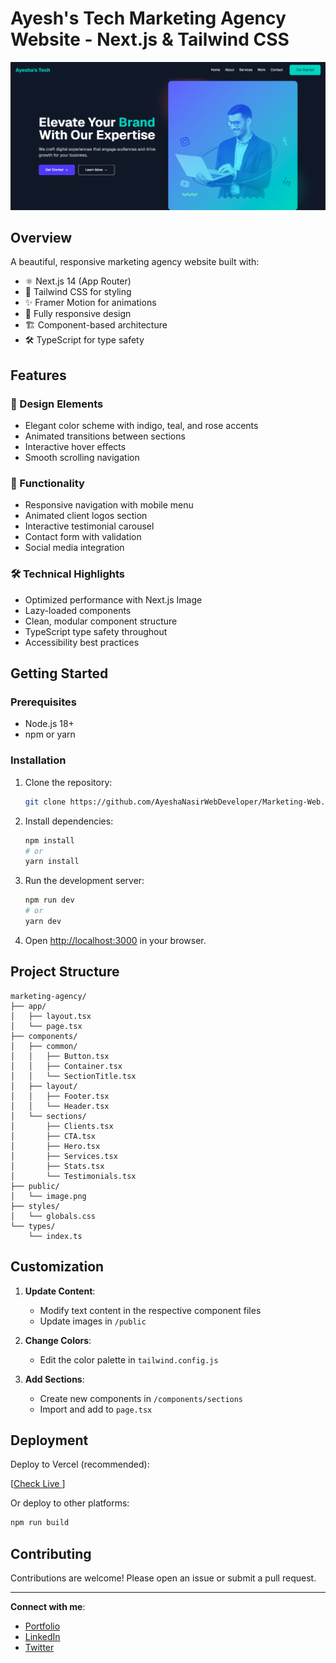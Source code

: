 # Ayesh's Tech Marketing Agency Website - Next.js & Tailwind CSS

![Project Screenshot](/public/screenshot.png)

## Overview

A beautiful, responsive marketing agency website built with:

- ⚛️ Next.js 14 (App Router)
- 🎨 Tailwind CSS for styling
- ✨ Framer Motion for animations
- 📱 Fully responsive design
- 🏗️ Component-based architecture
- 🛠️ TypeScript for type safety

## Features

### 🎨 Design Elements
- Elegant color scheme with indigo, teal, and rose accents
- Animated transitions between sections
- Interactive hover effects
- Smooth scrolling navigation

### 🚀 Functionality
- Responsive navigation with mobile menu
- Animated client logos section
- Interactive testimonial carousel
- Contact form with validation
- Social media integration

### 🛠️ Technical Highlights
- Optimized performance with Next.js Image
- Lazy-loaded components
- Clean, modular component structure
- TypeScript type safety throughout
- Accessibility best practices

## Getting Started

### Prerequisites

- Node.js 18+
- npm or yarn

### Installation

1. Clone the repository:
   ```bash
   git clone https://github.com/AyeshaNasirWebDeveloper/Marketing-Web.git
   ```

2. Install dependencies:
   ```bash
   npm install
   # or
   yarn install
   ```

3. Run the development server:
   ```bash
   npm run dev
   # or
   yarn dev
   ```

4. Open [http://localhost:3000](http://localhost:3000) in your browser.

## Project Structure

```
marketing-agency/
├── app/
│   ├── layout.tsx
│   └── page.tsx
├── components/
│   ├── common/
│   │   ├── Button.tsx
│   │   ├── Container.tsx
│   │   └── SectionTitle.tsx
│   ├── layout/
│   │   ├── Footer.tsx
│   │   └── Header.tsx
│   └── sections/
│       ├── Clients.tsx
│       ├── CTA.tsx
│       ├── Hero.tsx
│       ├── Services.tsx
│       ├── Stats.tsx
│       └── Testimonials.tsx
├── public/
│   └── image.png
├── styles/
│   └── globals.css
└── types/
    └── index.ts
```

## Customization

1. **Update Content**:
   - Modify text content in the respective component files
   - Update images in `/public`

2. **Change Colors**:
   - Edit the color palette in `tailwind.config.js`

3. **Add Sections**:
   - Create new components in `/components/sections`
   - Import and add to `page.tsx`

## Deployment

Deploy to Vercel (recommended):

[[Check Live ](https://marketing-web-alpha.vercel.app)]

Or deploy to other platforms:

```bash
npm run build
```

## Contributing

Contributions are welcome! Please open an issue or submit a pull request.

---

**Connect with me**:
- [Portfolio](https://portfolio-ayeshanasirwebdevelopers-projects.vercel.app)
- [LinkedIn](https://www.linkedin.com/in/ayeshanasirwin)
- [Twitter](https://x.com/AyeshaNasir170)